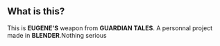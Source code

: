 # <h2>What is this?  

  
This is **EUGENE'S** weapon from **GUARDIAN TALES**. A personnal project made in **BLENDER**.Nothing serious







